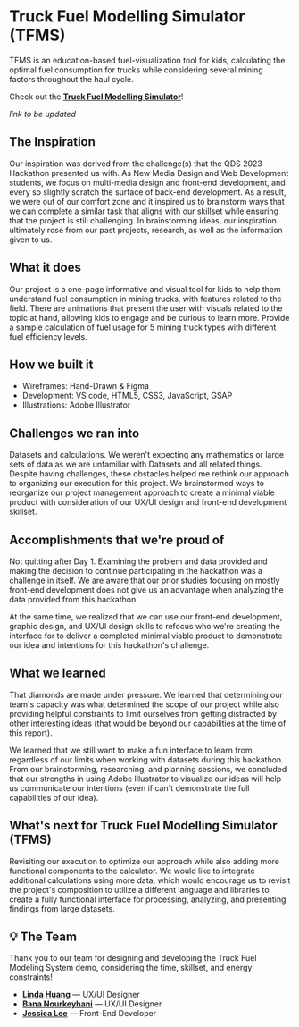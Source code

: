 # Truck Fuel Modelling Simulator (TFMS)
TFMS is an education-based fuel-visualization tool for kids, calculating the optimal fuel consumption for trucks while considering several mining factors throughout the haul cycle. 

Check out the **[Truck Fuel Modelling Simulator](https://github.com/jessicamlee/TruckFuel-MS)**!

*link to be updated*

## The Inspiration
Our inspiration was derived from the challenge(s) that the QDS 2023 Hackathon presented us with. As New Media Design and Web Development students, we focus on multi-media design and front-end development, and every so slightly scratch the surface of back-end development. As a result, we were out of our comfort zone and it inspired us to brainstorm ways that we can complete a similar task that aligns with our skillset while ensuring that the project is still challenging. In brainstorming ideas, our inspiration ultimately rose from our past projects, research, as well as the information given to us.

## What it does
Our project is a one-page informative and visual tool for kids to help them understand fuel consumption in mining trucks, with features related to the field. There are animations that present the user with visuals related to the topic at hand, allowing kids to engage and be curious to learn more.  Provide a sample calculation of fuel usage for 5 mining truck types with different fuel efficiency levels.

## How we built it
- Wireframes: Hand-Drawn & Figma
- Development: VS code, HTML5, CSS3, JavaScript, GSAP
- Illustrations: Adobe Illustrator 

## Challenges we ran into
Datasets and calculations. We weren't expecting any mathematics or large sets of data as we are unfamiliar with Datasets and all related things. Despite having challenges, these obstacles helped me rethink our approach to organizing our execution for this project. We brainstormed ways to reorganize our project management approach to create a minimal viable product with consideration of our UX/UI design and front-end development skillset. 

## Accomplishments that we're proud of
Not quitting after Day 1. Examining the problem and data provided and making the decision to continue participating in the hackathon was a challenge in itself. We are aware that our prior studies focusing on mostly front-end development does not give us an advantage when analyzing the data provided from this hackathon. 

At the same time, we realized that we can use our front-end development, graphic design, and UX/UI design skills to refocus who we're creating the interface for to deliver a completed minimal viable product to demonstrate our idea and intentions for this hackathon's challenge.

## What we learned
That diamonds are made under pressure. We learned that determining our team's capacity was what determined the scope of our project while also providing helpful constraints to limit ourselves from getting distracted by other interesting ideas (that would be beyond our capabilities at the time of this report).

We learned that we still want to make a fun interface to learn from, regardless of our limits when working with datasets during this hackathon. From our brainstorming, researching, and planning sessions, we concluded that our strengths in using Adobe Illustrator to visualize our ideas will help us communicate our intentions (even if can't demonstrate the full capabilities of our idea).

## What's next for Truck Fuel Modelling Simulator (TFMS)
Revisiting our execution to optimize our approach while also adding more functional components to the calculator. We would like to integrate additional calculations using more data, which would encourage us to revisit the project's composition to utilize a different language and libraries to create a fully functional interface for processing, analyzing, and presenting findings from large datasets.


## 💡 The Team
Thank you to our team for designing and developing the Truck Fuel Modeling System demo, considering the time, skillset, and energy constraints! 
* [**Linda Huang**](http://www.lindah.design/) — UX/UI Designer
* [**Bana Nourkeyhani**](http://banacreates.com/) — UX/UI Designer
* [**Jessica Lee**](https://jessicamlee.dev/) — Front-End Developer